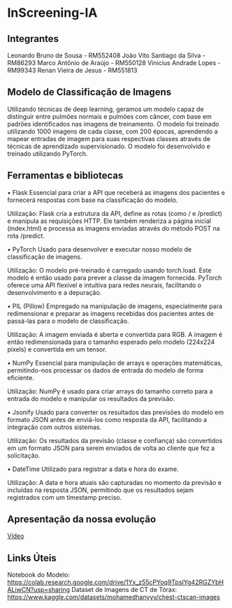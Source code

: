 # InScreening-IA

## Integrantes
Leonardo Bruno de Sousa - RM552408
João Vito Santiago da Silva - RM86293
Marco Antônio de Araújo - RM550128
Vinicius Andrade Lopes - RM99343 
Renan Vieira de Jesus - RM551813

## Modelo de Classificação de Imagens

Utilizando técnicas de deep learning, geramos um modelo capaz de distinguir entre pulmões normais e pulmões com câncer, com base em padrões identificados nas imagens de treinamento. O modelo foi treinado utilizando 1000 imagens de cada classe, com 200 épocas, aprendendo a mapear entradas de imagem para suas respectivas classes através de técnicas de aprendizado supervisionado. O modelo foi desenvolvido e treinado utilizando PyTorch.


## Ferramentas e bibliotecas

•	Flask
Essencial para criar a API que receberá as imagens dos pacientes e fornecerá respostas com base na classificação do modelo.

Utilização: Flask cria a estrutura da API, define as rotas (como / e /predict) e manipula as requisições HTTP. Ele também renderiza a página inicial (index.html) e processa as imagens enviadas através do método POST na rota /predict.

•	PyTorch
Usado para desenvolver e executar nosso modelo de classificação de imagens.

Utilização: O modelo pré-treinado é carregado usando torch.load. Este modelo é então usado para prever a classe da imagem fornecida. PyTorch oferece uma API flexível e intuitiva para redes neurais, facilitando o desenvolvimento e a depuração.

•	PIL (Pillow)
Empregado na manipulação de imagens, especialmente para redimensionar e preparar as imagens recebidas dos pacientes antes de passá-las para o modelo de classificação.

Utilização: A imagem enviada é aberta e convertida para RGB. A imagem é então redimensionada para o tamanho esperado pelo modelo (224x224 pixels) e convertida em um tensor.

•	NumPy
Essencial para manipulação de arrays e operações matemáticas, permitindo-nos processar os dados de entrada do modelo de forma eficiente.

Utilização: NumPy é usado para criar arrays do tamanho correto para a entrada do modelo e manipular os resultados da previsão.

•	Jsonify
Usado para converter os resultados das previsões do modelo em formato JSON antes de enviá-los como resposta da API, facilitando a integração com outros sistemas.

Utilização: Os resultados da previsão (classe e confiança) são convertidos em um formato JSON para serem enviados de volta ao cliente que fez a solicitação.

•	DateTime
Utilizado para registrar a data e hora do exame.

Utilização: A data e hora atuais são capturadas no momento da previsão e incluídas na resposta JSON, permitindo que os resultados sejam registrados com um timestamp preciso.

## Apresentação da nossa evolução 
[Vídeo](https://youtu.be/vAeBzE7PTVo)

## Links Úteis
Notebook do Modelo: https://colab.research.google.com/drive/1Yx_z55cPYoq9TpsIYg42RGZYbHALiwCN?usp=sharing
Dataset de Imagens de CT de Tórax: https://www.kaggle.com/datasets/mohamedhanyyy/chest-ctscan-images
